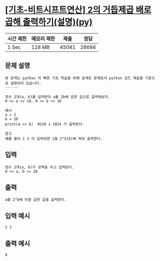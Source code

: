 # [[기초-비트시프트연산] 2의 거듭제곱 배로 곱해 출력하기(설명)(py)](https://codeup.kr/problem.php?id=6042)

| 시간 제한 | 메모리 제한 | 제출 | 정답 |
| --- | --- | --- | --- |
| 1 Sec | 128 MB | 45081 | 28686 |

## **문제 설명**

```
본 문제는 python 의 빠른 기초 학습을 위해 설계된 문제로서 python 코드 제출을 기준으로 설명되어 있습니다. 
------

정수 2개(a, b)를 입력받아 a를 2b배 곱한 값으로 출력해보자.
0 <= a <= 10, 0 <= b <= 10

예시
a = 2
b = 10
print(a << b)  #210 = 1024 가 출력된다.

참고
예를 들어 1 3 이 입력되면 1을 2^3(8)배 하여 출력한다.
```

## 입력

```
정수 2개(a, b)가 공백을 두고 입력된다.
0 <= a, b <= 10
```

## 출력

```
a를 2^b배 만큼 곱한 값을 출력한다.
```

## 입력 예시

```
1 3
```

## 출력 예시

```
8
```
